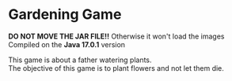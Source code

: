 # Gardening Game
<b>DO NOT MOVE THE JAR FILE!!</b> 
Otherwise it won't load the images<br>
Compiled on the <b>Java 17.0.1</b> version

This game is about a father watering plants.<br>
The objective of this game is to plant flowers and not let them die.
